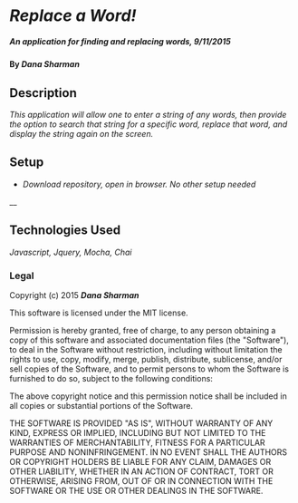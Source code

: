 # _Replace a Word!_

##### _An application for finding and replacing words, 9/11/2015_

#### By _**Dana Sharman**_

## Description

_This application will allow one to enter a string of any words, then provide the option to search that string for a specific word, replace that word, and display the string again on the screen._

## Setup

* _Download repository, open in browser. No other setup needed_

__

## Technologies Used

_Javascript, Jquery, Mocha, Chai_

### Legal


Copyright (c) 2015 _**Dana Sharman**_

This software is licensed under the MIT license.

Permission is hereby granted, free of charge, to any person obtaining a copy
of this software and associated documentation files (the "Software"), to deal
in the Software without restriction, including without limitation the rights
to use, copy, modify, merge, publish, distribute, sublicense, and/or sell
copies of the Software, and to permit persons to whom the Software is
furnished to do so, subject to the following conditions:

The above copyright notice and this permission notice shall be included in
all copies or substantial portions of the Software.

THE SOFTWARE IS PROVIDED "AS IS", WITHOUT WARRANTY OF ANY KIND, EXPRESS OR
IMPLIED, INCLUDING BUT NOT LIMITED TO THE WARRANTIES OF MERCHANTABILITY,
FITNESS FOR A PARTICULAR PURPOSE AND NONINFRINGEMENT. IN NO EVENT SHALL THE
AUTHORS OR COPYRIGHT HOLDERS BE LIABLE FOR ANY CLAIM, DAMAGES OR OTHER
LIABILITY, WHETHER IN AN ACTION OF CONTRACT, TORT OR OTHERWISE, ARISING FROM,
OUT OF OR IN CONNECTION WITH THE SOFTWARE OR THE USE OR OTHER DEALINGS IN
THE SOFTWARE.
